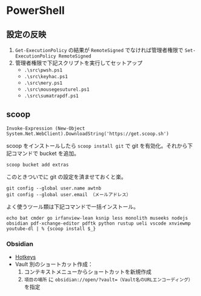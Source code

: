 # PowerShell

## 設定の反映

1. `Get-ExecutionPolicy` の結果が `RemoteSigned` でなければ管理者権限で `Set-ExecutionPolicy RemoteSigned`
1. 管理者権限で下記スクリプトを実行してセットアップ
    + `.\src\pwsh.ps1`
    + `.\src\keyhac.ps1`
    + `.\src\mery.ps1`
    + `.\src\mousegesuturel.ps1`
    + `.\src\sumatrapdf.ps1`

## scoop

```
Invoke-Expression (New-Object System.Net.WebClient).DownloadString('https://get.scoop.sh')
```

scoop をインストールしたら `scoop install git` で git を有効化。それから下記コマンドで bucket を追加。

```
scoop bucket add extras
```

このときついでに git の設定を済ませておくと楽。

```
git config --global user.name awtnb
git config --global user.email （メールアドレス）
```

よく使うツール類は下記コマンドで一括インストール。

```
echo bat cmder go irfanview-lean ksnip less monolith museeks nodejs obsidian pdf-xchange-editor pdftk python rustup ueli vscode xnviewmp youtube-dl | % {scoop install $_}
```

### Obsidian

+ [Hotkeys](./obsidian/hotkeys.json)
+ Vault 別のショートカット作成：
    1. コンテキストメニューからショートカットを新規作成
    1. `項目の場所` に `obsidian://open/?vault=（Vault名のURLエンコーディング）` を指定